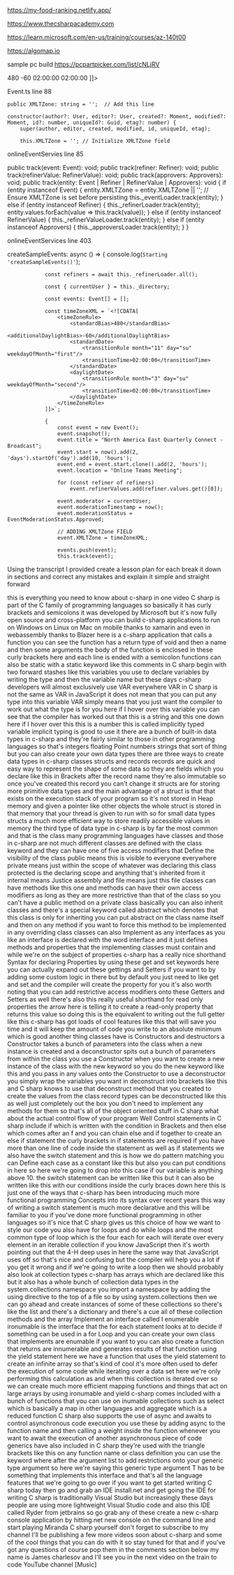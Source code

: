 https://my-food-ranking.netlify.app/

https://www.thecsharpacademy.com

https://learn.microsoft.com/en-us/training/courses/az-140t00

https://algomap.io

sample pc build 
https://pcpartpicker.com/list/cNLjRV

<field name="XMLTZone">
    <![CDATA[
        <timeZoneRule>
            <standardBias>480</standardBias>
            <additionalDaylightBias>-60</additionalDaylightBias>
            <standardDate>
                <transitionRule month="11" day="su" weekdayOfMonth="first"/>
                <transitionTime>02:00:00</transitionTime>
            </standardDate>
            <daylightDate>
                <transitionRule month="3" day="su" weekdayOfMonth="second"/>
                <transitionTime>02:00:00</transitionTime>
            </daylightDate>
        </timeZoneRule>
    ]]>
</field>

Event.ts line 88

    public XMLTZone: string = '';  // Add this line

    constructor(author?: User, editor?: User, created?: Moment, modified?: Moment, id?: number, uniqueId?: Guid, etag?: number) {
        super(author, editor, created, modified, id, uniqueId, etag);

        this.XMLTZone = ''; // Initialize XMLTZone field
onlineEventServies line 85 

public track(event: Event): void;
public track(refiner: Refiner): void;
public track(refinerValue: RefinerValue): void;
public track(approvers: Approvers): void;
public track(entity: Event | Refiner | RefinerValue | Approvers): void {
    if (entity instanceof Event) {
        entity.XMLTZone = entity.XMLTZone || '';  // Ensure XMLTZone is set before persisting
        this._eventLoader.track(entity);
    } else if (entity instanceof Refiner) {
        this._refinerLoader.track(entity);
        entity.values.forEach(value => this.track(value));
    } else if (entity instanceof RefinerValue) {
        this._refinerValueLoader.track(entity);
    } else if (entity instanceof Approvers) {
        this._approversLoader.track(entity);
    }
}

onlineEventServices line 403

 createSampleEvents: async () => {
                console.log(`Starting 'createSampleEvents()'`);

                const refiners = await this._refinerLoader.all();

                const { currentUser } = this._directory;

                const events: Event[] = [];

                const timeZoneXML = `<![CDATA[
                    <timeZoneRule>
                        <standardBias>480</standardBias>
                        <additionalDaylightBias>-60</additionalDaylightBias>
                        <standardDate>
                            <transitionRule month="11" day="su" weekdayOfMonth="first"/>
                            <transitionTime>02:00:00</transitionTime>
                        </standardDate>
                        <daylightDate>
                            <transitionRule month="3" day="su" weekdayOfMonth="second"/>
                            <transitionTime>02:00:00</transitionTime>
                        </daylightDate>
                    </timeZoneRule>
                ]]>`;

                {
                    const event = new Event();
                    event.snapshot();
                    event.title = "North America East Quarterly Connect - Broadcast";
                    event.start = now().add(2, 'days').startOf('day').add(10, 'hours');
                    event.end = event.start.clone().add(2, 'hours');
                    event.location = "Online Teams Meeting";

                    for (const refiner of refiners)
                        event.refinerValues.add(refiner.values.get()[0]);

                    event.moderator = currentUser;
                    event.moderationTimestamp = now();
                    event.moderationStatus = EventModerationStatus.Approved;

                    // ADDING XMLTZone FIELD
                    event.XMLTZone = timeZoneXML; 

                    events.push(event);
                    this.track(event);



Using the transcript I provided create a lesson plan for each break it down in sections and correct any mistakes and explain it simple and straight forward 

this is everything you need to know about c-sharp in one video C sharp is part of the C family of programming languages so basically it has curly brackets and semicolons it was developed by Microsoft but it's now fully open source and cross-platform you can build c-sharp applications to run on Windows on Linux on Mac on mobile thanks to xamarin and even in webassembly thanks to Blazer here is a c-sharp application that calls a function you can see the function has a return type of void and then a name and then some arguments the body of the function is enclosed in these curly brackets here and each line is ended with a semicolon functions can also be static with a static keyword like this comments in C sharp begin with two forward stashes like this variables you use to declare variables by writing the type and then the variable name but these days c-sharp developers will almost exclusively use VAR everywhere VAR in C sharp is not the same as VAR in JavaScript it does not mean that you can put any type into this variable VAR simply means that you just want the compiler to work out what the type is for you here if I hover over this variable you can see that the compiler has worked out that this is a string and this one down here if I hover over this this is a number this is called implicitly typed variable implicit typing is good to use it there are a bunch of built-in data types in c-sharp and they're fairly similar to those in other programming languages so that's integers floating Point numbers strings that sort of thing but you can also create your own data types there are three ways to create data types in c-sharp classes structs and records records are quick and easy way to represent the shape of some data so they are fields which you declare like this in Brackets after the record name they're also immutable so once you've created this record you can't change it structs are for storing more primitive data types and the main advantage of a struct is that that exists on the execution stack of your program so it's not stored in Heap memory and given a pointer like other objects the whole struct is stored in that memory that your thread is given to run with so for small data types structs a much more efficient way to store readily accessible values in memory the third type of data type in c-sharp is by far the most common and that is the class many programming languages have classes and those in c-sharp are not much different classes are defined with the class keyword and they can have one of five access modifiers that Define the visibility of the class public means this is visible to everyone everywhere private means just within the scope of whatever was declaring this class protected is the declaring scope and anything that's inherited from it internal means Justice assembly and file means just this file classes can have methods like this one and methods can have their own access modifiers as long as they are more restrictive than that of the class so you can't have a public method on a private class basically you can also inherit classes and there's a special keyword called abstract which denotes that this class is only for inheriting you can put abstract on the class name itself and then on any method if you want to force this method to be implemented in any overriding class classes can also Implement as any interfaces as you like an interface is declared with the word interface and it just defines methods and properties that the implementing classes must contain and while we're on the subject of properties c-sharp has a really nice shorthand Syntax for declaring Properties by using these get and set keywords here you can actually expand out these gettings and Setters if you want to by adding some custom logic in there but by default you just need to like get and set and the compiler will create the property for you it's also worth noting that you can add restrictive access modifiers onto these Getters and Setters as well there's also this really useful shorthand for read only properties the arrow here is telling it to create a read-only property that returns this value so doing this is the equivalent to writing out the full getter like this c-sharp has got loads of cool features like this that will save you time and it will keep the amount of code you write to an absolute minimum which is good another thing classes have is Constructors and destructors a Constructor takes a bunch of parameters into the class when a new instance is created and a deconstructor spits out a bunch of parameters from within the class you use a Constructor when you want to create a new instance of the class with the new keyword so you do the new keyword like this and you pass in any values onto the Constructor to use a deconstructor you simply wrap the variables you want in deconstruct into brackets like this and C sharp knows to use that deconstruct method that you created to create the values from the class record types can be deconstructed like this as well just completely out the box you don't need to implement any methods for them so that's all of the object oriented stuff in C sharp what about the actual control flow of your program Well Control statements in C sharp include if which is written with the condition in Brackets and then else which comes after an f and you can chain else and if together to create an else if statement the curly brackets in if statements are required if you have more than one line of code inside the statement as well as if statements we also have the switch statement and this is how we do pattern matching you can Define each case as a constant like this but also you can put conditions in here so here we're going to drop into this case if our variable is anything above 10. the switch statement can be written like this but it can also be written like this with our conditions inside the curly braces down here this is just one of the ways that c-sharp has been introducing much more functional programming Concepts into its syntax over recent years this way of writing a switch statement is much more declarative and this will be familiar to you if you've done more functional programming in other languages so it's nice that C sharp gives us this choice of how we want to style our code you also have for loops and do while loops and the most common type of loop which is the four each for each will iterate over every element in an iterable collection if you know JavaScript then it's worth pointing out that the 4-H deep uses in here the same way that JavaScript uses off so that's nice and confusing but the compiler will help you a lot if you get it wrong and if we're going to write a loop then we should probably also look at collection types c-sharp has arrays which are declared like this but it also has a whole bunch of collection data types in the system.collections namespace you import a namespace by adding the using directive to the top of a file so by using system.collections then we can go ahead and create instances of some of these collections so there's like the list and there's a dictionary and there's a cue all of these collection methods and the array Implement an interface called I enumerable ironumable is the interface that the for each statement looks at to decide if something can be used in a for Loop and you can create your own class that implements are enumable if you want to you can also create a function that returns are innumerable and generates results of that function using the yield statement here we have a function that uses the yield statement to create an infinite array so that's kind of cool it's more often used to defer the execution of some code while iterating over a data set here we're only performing this calculation as and when this collection is iterated over so we can create much more efficient mapping functions and things that act on large arrays by using ironumable and yield c-sharp comes included with a bunch of functions that you can use on inumable collections such as select which is basically a map in other languages and aggregate which is a reduced function C sharp also supports the use of async and awaits to control asynchronous code execution you use these by adding async to the function name and then calling a weight inside the function whenever you want to await the execution of another asynchronous piece of code generics have also included in C sharp they're used with the triangle brackets like this on any function name or class definition you can use the keyword where after the argument list to add restrictions onto your generic type argument so here we're saying this generic type argument T has to be something that implements this interface and that's all the language features that we're going to go over if you want to get started writing C sharp today then go and grab an IDE install.net and get going the IDE for writing C sharp is traditionally Visual Studio but increasingly these days people are using more lightweight Visual Studio code and also this IDE called Ryder from jetbrains so go grab any of these create a new c-sharp console application by hitting.net new console on the command line and start playing Miranda C sharp yourself don't forget to subscribe to my channel I'll be publishing a few more videos soon about c-sharp and some of the cool things that you can do with it so stay tuned for that and if you've got any questions of course pop them in the comments section below my name is James charlesov and I'll see you in the next video on the train to code YouTube channel [Music] 
                    
